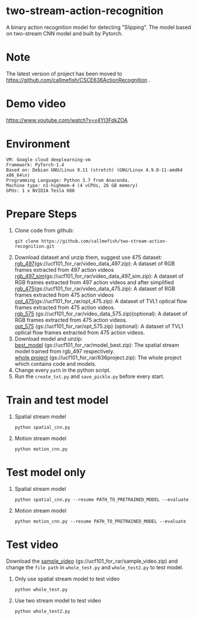 # two-stream-action-recognition
A binary action recognition model for detecting "Slipping". The model based on two-stream CNN model and built by Pytorch.

# Note
The latest version of project has been moved to https://github.com/callmefish/CSCE636ActionRecognition .

# Demo video
https://www.youtube.com/watch?v=v4Yl3FdkZOA

# Environment
```
VM: Google cloud deeplearning-vm
Framework: PyTorch-1.4
Based on: Debian GNU/Linux 9.11 (stretch) (GNU/Linux 4.9.0-11-amd64 x86_64\n)
Programming Language: Python 3.7 from Anaconda.
Machine type: n1-highmem-4 (4 vCPUs, 26 GB memory)
GPUs: 1 x NVIDIA Tesla K80
```

# Prepare Steps

 1. Clone code from github:
 	```
 	git clone https://github.com/callmefish/two-stream-action-recognition.git
 	```
 2. Download dataset and unzip them, suggest use 475 dataset:\
	[rgb_497](https://storage.cloud.google.com/ucf101_for_rar/video_data_497.zip?authuser=1)(gs://ucf101_for_rar/video_data_497.zip): A dataset of RGB frames extracted from 497 action videos\
        [rgb_497_sim](https://storage.cloud.google.com/ucf101_for_rar/video_data_497_sim.zip?authuser=1)(gs://ucf101_for_rar/video_data_497_sim.zip): A dataset of RGB frames extracted from 497 action videos and after simplified\
  	[rgb_475](https://storage.cloud.google.com/ucf101_for_rar/video_data_475.zip?authuser=1)(gs://ucf101_for_rar/video_data_475.zip): A dataset of RGB frames extracted from 475 action videos\
	[opt_475](https://storage.cloud.google.com/ucf101_for_rar/opt_475.zip?authuser=1)(gs://ucf101_for_rar/opt_475.zip): A dataset of TVL1 optical flow frames extracted from 475 action videos.\
	[rgb_575](https://storage.cloud.google.com/ucf101_for_rar/video_data_575.zip?authuser=1) (gs://ucf101_for_rar/video_data_575.zip)(optional): A dataset of RGB frames extracted from 475 action videos.\
	[opt_575](https://storage.cloud.google.com/ucf101_for_rar/opt_575.zip?authuser=1) (gs://ucf101_for_rar/opt_575.zip) (optional): A dataset of TVL1 optical flow frames extracted from 475 action videos.
 3. Download model and unzip:\
	[best_model](https://storage.cloud.google.com/ucf101_for_rar/model_best.zip?authuser=1) (gs://ucf101_for_rar/model_best.zip): The spatial stream model trained from rgb_497 respectively.\
  [whole project](https://storage.cloud.google.com/ucf101_for_rar/636project.zip?authuser=1) (gs://ucf101_for_rar/636project.zip): The whole project which contains code and models.
 4. Change every `path` in the python script.
 5. Run the `create_txt.py` and `save_pickle.py` before every start.

# Train and test model

 1. Spatial stream model
 	```
 	python spatial_cnn.py
 	```
 2. Motion stream model
	```
	python motion_cnn.py
	```

# Test model only
 1. Spatial stream model
 	```
 	python spatial_cnn.py --resume PATH_TO_PRETRAINED_MODEL --evaluate
 	```
 2. Motion stream model
	```
	python motion_cnn.py --resume PATH_TO_PRETRAINED_MODEL --evaluate
	```

# Test video
Download the [sample_video](https://storage.cloud.google.com/ucf101_for_rar/sample_video.zip?authuser=1) (gs://ucf101_for_rar/sample_video.zip)  and change the `file path` in `whole_test.py` and `whole_test2.py` to test model.
 1. Only use spatial stream model to test video
 	```
 	python whole_test.py
 	```
 
 2. Use two stream model to test video
 	```
 	python whole_test2.py
 	```


